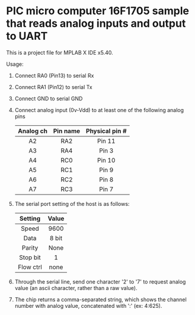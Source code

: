 # PIC micro computer 16F1705 sample that reads analog inputs and output to UART

This is a project file for MPLAB X IDE x5.40.

Usage:
1. Connect RA0 (Pin13) to serial Rx

2. Connect RA1 (Pin12) to serial Tx

3. Connect GND to serial GND

4. Connect analog input (0v-Vdd) to at least one of the following analog pins

    | Analog ch | Pin name | Physical pin # |
    | :---: | :---: | :---: |
    | A2 | RA2 | Pin 11 |
    | A3 | RA4 | Pin 3 |
    | A4 | RC0 | Pin 10 |
    | A5 | RC1 | Pin 9 |
    | A6 | RC2 | Pin 8 |
    | A7 | RC3 | Pin 7  |

5. The serial port setting of the host is as follows:

    | Setting | Value |
    | :---: | :---: |
    | Speed | 9600 |
    | Data | 8 bit |
    | Parity | None |
    | Stop bit | 1 |
    | Flow ctrl | none |

6. Through the serial line, send one character '2' to '7' to request analog value (an ascii character, rather than a raw value).

7. The chip returns a comma-separated string, which shows the channel number with analog value, concatenated with ':' (ex: 4:625).
